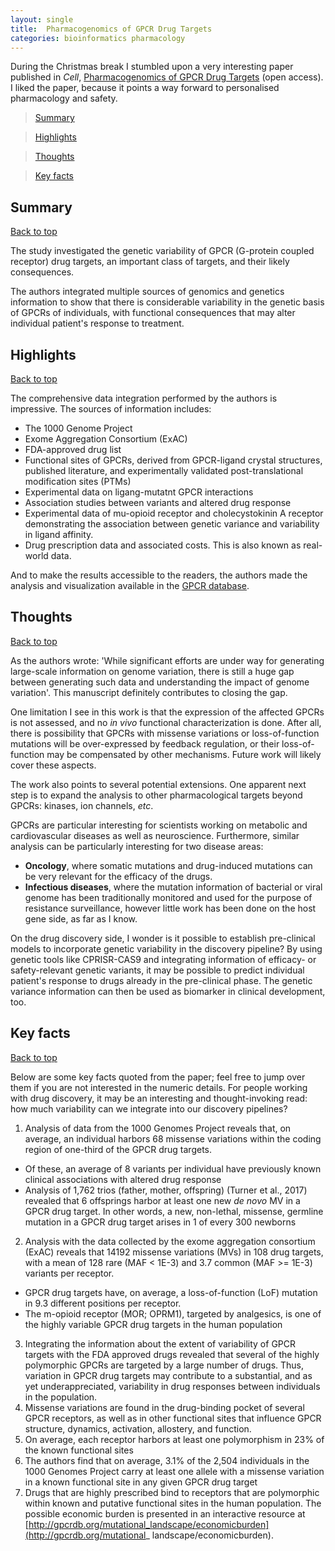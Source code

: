 ```yaml
---
layout: single
title:  Pharmacogenomics of GPCR Drug Targets
categories: bioinformatics pharmacology
---
```


During the Christmas break I stumbled upon a very interesting paper published in *Cell*,  [Pharmacogenomics of GPCR Drug Targets](http://www.cell.com/cell/abstract/S0092-8674(17)31384-3) (open access). I liked the paper, because it points a way forward to personalised pharmacology and safety.

<a id="top"></a>

> [Summary](#summary)

> [Highlights](#highlights)

> [Thoughts](#thoughts)

> [Key facts](#keyfacts)

## Summary

<a id="summary"></a>
[Back to top](#top)

The study investigated the genetic variability of GPCR (G-protein coupled receptor) drug targets, an important class of targets, and their likely consequences.

The authors integrated multiple sources of genomics and genetics information to show that there is considerable variability in the genetic basis of GPCRs of individuals, with functional consequences that may alter individual patient's response to treatment. 

## Highlights
<a id="highlights"></a>
[Back to top](#top)

The comprehensive data integration performed by the authors is impressive. The sources of information includes:

+ The 1000 Genome Project
+ Exome Aggregation Consortium (ExAC)
+ FDA-approved drug list
+ Functional sites of GPCRs, derived from GPCR-ligand crystal structures, published literature, and experimentally validated post-translational modification sites (PTMs)
+ Experimental data on ligang-mutatnt GPCR interactions
+ Association studies between variants and altered drug response 
+ Experimental data of mu-opioid receptor and cholecystokinin A receptor demonstrating the association between genetic variance and variability in ligand affinity.
+ Drug prescription data and associated costs. This is also known as real-world data.

And to make the results accessible to the readers, the authors made the analysis and visualization available in the [GPCR database](http://www.gpcrdb.org).

## Thoughts

<a id="thoughts"></a>

[Back to top](#top)

As the authors wrote: 'While significant efforts are under way for generating large-scale information on genome variation, there is still a huge gap between generating such data and understanding the impact of genome variation'. This manuscript definitely contributes to closing the gap.

One limitation I see in this work is that the expression of the affected GPCRs is not assessed, and no _in vivo_ functional characterization is done. After all, there is possibility that GPCRs with missense variations or loss-of-function mutations will be over-expressed by feedback regulation, or their loss-of-function may be compensated by other mechanisms. Future work will likely cover these aspects.

The work also points to several potential extensions. One apparent next step is to expand the analysis to other pharmacological targets beyond GPCRs: kinases, ion channels, *etc*. 

GPCRs are particular interesting for scientists working on metabolic and cardiovascular diseases as well as neuroscience. Furthermore, similar analysis can be particularly interesting for two disease areas: 
+ **Oncology**, where somatic mutations and drug-induced mutations can be very relevant for the efficacy of the drugs.
+ **Infectious diseases**, where the mutation information of bacterial or viral genome has been traditionally monitored and used for the purpose of resistance surveillance, however little work has been done on the host gene side, as far as I know.  

On the drug discovery side, I wonder is it possible to establish pre-clinical models to incorporate genetic variability in the discovery pipeline? By using genetic tools like CPRISR-CAS9 and integrating information of efficacy- or safety-relevant genetic variants, it may be possible to predict individual patient's response to drugs already in the pre-clinical phase. The genetic variance information can then be used as biomarker in clinical development, too.



## Key facts

<a id="keyfacts"></a>

[Back to top](#top)

Below are some key facts quoted from the paper; feel free to jump over them if you are not interested in the numeric details. For people working with drug discovery, it may be an interesting and thought-invoking read: how much variability can we integrate into our discovery pipelines?
1. Analysis of data from the 1000 Genomes Project reveals that, on average, an individual harbors 68 missense variations within the coding region of one-third of the GPCR drug targets. 
  + Of these, an average of 8 variants per individual have previously known clinical associations with altered drug response
  + Analysis of 1,762 trios (father, mother, offspring) (Turner et al., 2017) revealed that 6 offsprings harbor at least one new *de novo* MV in a GPCR drug target. In other words, a new, non-lethal, missense, germline mutation in a GPCR drug target arises in 1 of every 300 newborns
2. Analysis with the data collected by the exome aggregation consortium (ExAC) reveals that 14192 missense variations (MVs) in 108 drug targets, with a mean of 128 rare (MAF < 1E-3) and 3.7 common (MAF >= 1E-3) variants per receptor.  
  + GPCR drug targets have, on average, a loss-of-function (LoF) mutation in 9.3 different positions per receptor.
  + The m-opioid receptor (MOR; OPRM1), targeted by analgesics, is one of the highly variable GPCR drug targets in the human population
3. Integrating the information about the extent of variability of GPCR targets with the FDA approved drugs revealed that several of the highly polymorphic
GPCRs are targeted by a large number of drugs. Thus, variation in GPCR drug targets may contribute to a substantial, and as yet underappreciated, variability in drug responses between individuals in the population.
4. Missense variations are found in the drug-binding pocket of several GPCR receptors, as well as in other functional sites that influence GPCR structure, dynamics, activation, allostery, and function.
5. On average, each receptor harbors at least one polymorphism in 23% of the known functional sites
6. The authors find that on average, 3.1% of the 2,504 individuals in the 1000 Genomes Project carry at least one allele with a missense variation in a known functional site in any given GPCR drug target
7. Drugs that are highly prescribed bind to receptors that are polymorphic within known and putative functional sites in the human population. The possible economic burden is presented in an interactive resource at [http://gpcrdb.org/mutational_landscape/economicburden](http://gpcrdb.org/mutational_
landscape/economicburden).


